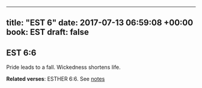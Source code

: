 
---
title: "EST 6"
date: 2017-07-13 06:59:08 +00:00
book: EST
draft: false
---

## EST 6:6

Pride leads to a fall. Wickedness shortens life.

**Related verses**: ESTHER 6:6. See [notes](https://my.bible.com/notes/2678257290612302713)

